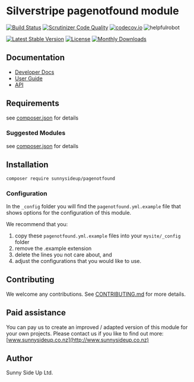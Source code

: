 # Silverstripe pagenotfound module
[![Build Status](https://travis-ci.org/sunnysideup/silverstripe-pagenotfound.svg?branch=master)](https://travis-ci.org/sunnysideup/silverstripe-pagenotfound)
[![Scrutinizer Code Quality](https://scrutinizer-ci.com/g/sunnysideup/silverstripe-pagenotfound/badges/quality-score.png?b=master)](https://scrutinizer-ci.com/g/sunnysideup/silverstripe-pagenotfound/?branch=master)
[![codecov.io](https://codecov.io/github/sunnysideup/silverstripe-pagenotfound/coverage.svg?branch=master)](https://codecov.io/github/sunnysideup/silverstripe-pagenotfound?branch=master)
![helpfulrobot](https://helpfulrobot.io/sunnysideup/pagenotfound/badge)

[![Latest Stable Version](https://poser.pugx.org/sunnysideup/pagenotfound/version)](https://packagist.org/packages/sunnysideup/pagenotfound)
[![License](https://poser.pugx.org/sunnysideup/pagenotfound/license)](https://packagist.org/packages/sunnysideup/pagenotfound)
[![Monthly Downloads](https://poser.pugx.org/sunnysideup/pagenotfound/d/monthly)](https://packagist.org/packages/sunnysideup/pagenotfound)


## Documentation



 * [Developer Docs](docs/en/INDEX.md)
 * [User Guide](docs/en/userguide.md)
 * [API](http://ssmods.com/apis/pagenotfound/docs/en/api/)

## Requirements



see [composer.json](composer.json) for details

### Suggested Modules



see [composer.json](composer.json) for details


## Installation


```
composer require sunnysideup/pagenotfound
```

### Configuration



In the `_config` folder you will find the `pagenotfound.yml.example`
file that shows options for the configuration of this module.

We recommend that you:

  1. copy these `pagenotfound.yml.example` files into your
`mysite/_config` folder
  2. remove the .example extension
  3. delete the lines you not care about, and
  4. adjust the configurations that you would like to use.


## Contributing



We welcome any contributions. See [CONTRIBUTING.md](CONTRIBUTING.md) for more details.

## Paid assistance



You can pay us to create an improved / adapted version of this module for your own projects.  Please contact us if you like to find out more: [www.sunnysideup.co.nz](http://www.sunnysideup.co.nz)

## Author



Sunny Side Up Ltd.

